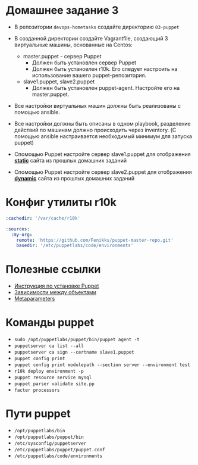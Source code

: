 # Домашнее задание 3

- В репозитории `devops-hometasks` создайте директорию `03-puppet`
- В созданной директории создайте Vagrantfile, создающий 3 виртуальные машины, основанные на Centos:
  - master.puppet - сервер Puppet
	  - Должен быть установлен сервер Puppet
	  - Должен быть установлен r10k. Его следует настроить на использование вашего puppet-репозитория.
  -	slave1.puppet, slave2.puppet
	  - Должен быть установлен puppet-agent. Настройте его на master.puppet.
- Все настройки виртуальных машин должны быть реализованы с помощью ansible.
- Все настройки должны быть описаны в одном playbook, разделение действий по машинам должно происходить через inventory. (С помощью ansible настраивается необходимый минимум для запуска puppet)

- Спомощью Puppet настройте сервер slave1.puppet для отображения **[static](files/index.html)** сайта из прошлых домашних заданий
- Спомощью Puppet настройте сервер slave2.puppet для отображения **[dynamic](files/index.html)** сайта из прошлых домашних заданий


# Конфиг утилиты r10k
```yaml
:cachedir: '/var/cache/r10k'

:sources:
  :my-org:
    remote: 'https://github.com/Fenikks/puppet-master-repo.git'
    basedir: '/etc/puppetlabs/code/environments'
```

# Полезные ссылки

- [Инструкция по установке Puppet](https://puppet.com/docs/puppet/7/server/install_from_packages.html#install-puppet-server-from-packages)
- [Зависимости между объектами](https://puppet.com/docs/puppet/7/lang_relationships.html)
- [Metaparameters](https://www.puppet.com/docs/puppet/7/metaparameter.html)
 
# Команды puppet
- `sudo /opt/puppetlabs/puppet/bin/puppet agent -t`
- `puppetserver ca list --all`
- `puppetserver ca sign --certname slave1.puppet`
- `puppet config print`
- `puppet config print modulepath --section server --environment test`
- `r10k deploy environment -p`
- `puppet resource service mysql`
- `puppet parser validate site.pp`
- `facter processors`

# Пути puppet
- `/opt/puppetlabs/bin`
- `/opt/puppetlabs/puppet/bin`
- `/etc/sysconfig/puppetserver`
- `/etc/puppetlabs/puppet/puppet.conf`
- `/etc/puppetlabs/code/environments`